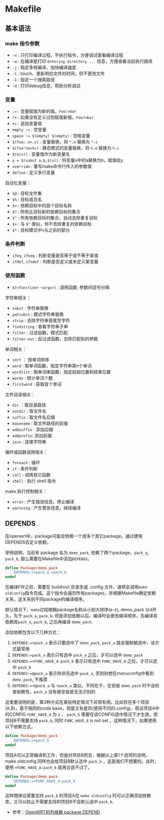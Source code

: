 # Makefile

## 基本语法

### make 指令参数

- `-n` : 只打印编译过程，不执行指令，方便调试查看编译过程
- `-w` : 在编译是打印 `Entering directory ...` 信息，方便查看当前执行路径
- `-j` : 指定多核编译，加快编译速度
- `-t` : touch，更新明白文件的时间，但不更改文件
- `-I` : 指定一个搜索路径
- `-d` : 打印debug信息，帮助分析调试

### 变量

- `:=` : 变量赋值为新的值，`Foo:=bar`
- `?=` : 如果没有定义过则赋值新值，`Foo?=bar`
- `+=` : 追加变量值
- `empty :=` : 空变量
- `space := $(empty) $(empty)` : 空格变量
- `$(foo:.o=.c)` : 变量替换，将 `*.o` 替换为 `*.c`
- `$(foo:%o=%c)` : 静态模式的变量替换，将 `%.o` 替换为 `%.c`
- `$($(x))` : 变量值作为新变量名
- `y = $(subst a,b,$(x))` : 将变量x中的a替换为b，赋值给y
- `override` : 重写make命令行传入的参数值
- `define` : 定义多行变量

自动化变量：

- `$@` : 目标文件集
- `$%` : 目标成员名
- `$<` : 依赖目标中的首个目标名称
- `$?` : 所有比目标新的依赖目标的集合
- `$^` : 所有依赖目标的集合，自动去除重复目标
- `$+` : 与 `$^` 类似，但不去除重复的依赖目标
- `$*` : 目标模式中`%`与之前的部分

### 条件判断

- `ifeq`, `ifneq` : 判断变量是否等于或不等于某值
- `ifdef`, `ifndef` : 判断是否定义或未定义某变量

### 使用函数

- `$(<function> <args>)` : 调用函数, 参数间逗号分隔

字符串相关：

- `subst` : 字符串替换
- `patsubst` : 模式字符串替换
- `strip` : 去除字符串首尾空字符
- `findstring` : 查看字符串子串
- `filter` : 过滤函数，模式匹配
- `filter-out` : 反过滤函数，去除匹配到的参数

单词相关：

- `sort` ： 按单词排序
- `word` : 取单词函数，指定字符串第n个单词
- `wordlist` : 取单词串函数，指定起始位置和结束位置
- `words` : 统计单词个数
- `firstword` : 获取首个单词

文件目录相关：

- `dir` ：取目录路径
- `notdir` : 取文件名
- `suffix` : 取文件名后缀
- `basename` : 取文件路径的前缀
- `addsuffix` : 添加后缀
- `addprefix`: 添加前缀
- `join` : 连接字符串

循环或函数调用相关：

- `foreach` : 循环
- `if` : 条件判断
- `call` : 调用其它函数
- `shell` : 执行 shell 指令

make 执行控制相关：

- `error` : 产生错误信息，停止编译
- `warnning` : 产生警告信息，继续编译

## DEPENDS

在openwrt中，package可能会依赖一个或多个其它package，通过使用DEPENDS去定义依赖。

举例说明，当前有 package 名为 `demo_pack`, 依赖了两个package，`pack_a`, `pack_b`, 那么需要在Makefile中添加`DEPENDS`。

```Makefile
define Package/demo_pack
    DEPENDS:=+pack_a +pack_b
endef
```

在编译FW之前，需要在 buildroot 目录生成 .config 文件，通常会调用`make oldconfig`指令完成。这个指令会遍历所有packages，并根据Makefile确定依赖关系，这关系到不同package的编译顺序。

默认情况下，`make`过程根据package名称从小到大排序(a-z), demo_pack 以d开头，先于 `pack_a`, `pack_b`, 但是添加依赖以后，编译时会更改编译顺序，先编译其依赖库`pack_a`, `pack_b`, 之后再编译 `demo_pack`.

添加依赖包含以下几种方式：

1. `DEPENDS:=+pack_a` 表示只要选中了 `demo_pack`, `pack_a` 就会强制被选中，该方式最常用
2. `DEPENDS:=pack_a` 表示只有选中 `pack_a` 之后，才可以选中 `demo_pack`
3. `DEPENDS:=+FUNC_HAVE_A:pack_b` 表示只有选中 `FUNC_HAVE_A` 之后，才可以选中 `pack_b`
4. `DEPENDS:=@pack_a` 表示除非先选中 `pack_a`, 否则别想在menuconfig中看到 `demo_pack`, 不推荐
5. `DEPENDS:=+@pack_a` 与 `+pack_a` 类似，不同在于，在安装 `demo_pack` 时不会检查依赖性，`pack_a` 没有被安装是无法识别的

这里要说明的是，第3种方式在某些特定情况下非常有用。比如存在多个项目(A,B)，基于相同的code base，但是又有差异(使用不同的.config)，假设项目A中的CONFIG `FUNC_HAVE_A` 为 `y` ， `pack_b` 需要在该CONFIG选中情况下才生效，但项目B不需要支持 `pack_b`, 同时 `FUNC_HAVE_A` is not set 。这种情况下，如果使用以下依赖方式，

```Makefile
define Package/demo_pack
    DEPENDS:=+pack_b
endef
```

项目A可以正常编译和工作，但是对项目B而言，根据以上第1个选项的说明， make oldconfig 同样也会给项目B默认选中 `pack_b` ，这是我们不想要的。此时，使用 `+FUNC_HAVE_A:pack_b` 就再合适不过了。

```Makefile
define Package/demo_pack
    DEPENDS:=+FUNC_HAVE_A:pack_b
endef
```

这样既保证需要支持 `pack_b` 的项目A在 `make oldconfig` 时可以正确添加依赖库，又可以防止不需要支持的项目B不会默认选中 `pack_b`.

- 参考：[OpenWRT的包依赖 package DEPEND](http://blog.chinaunix.net/uid-27057175-id-5011775.html)